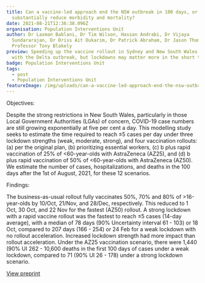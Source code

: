 ```yaml
---
title: Can a vaccine-led approach end the NSW outbreak in 100 days, or at least
  substantially reduce morbidity and mortality?
date: 2021-08-21T12:36:38.096Z
organisation: Population Interventions Unit
author: Dr Laxman Bablani, Dr Tim Wilson, Hassan Andrabi, Dr Vijaya
  Sundararajan, Dr Driss Ait Oukarim, Dr Patrick Abraham, Dr Jason Thompson,
  Professor Tony Blakely
preview: Speeding up the vaccine rollout in Sydney and New South Wales helps
  with the Delta outbreak, but lockdowns may matter more in the short term
badge: Population Interventions Unit
tags:
  - post
  - Population Interventions Unit
featureImage: /img/uploads/can-a-vaccine-led-approach-end-the-nsw-outbreak-in-100-days-or-at-least-substantially-reduce-morbidity-and-mortality.jpeg
---
```

Objectives: 

Despite the strong restrictions in New South Wales, particularly in those Local Government Authorities (LGAs) of concern, COVID-19 case numbers are still growing exponentially at five per cent a day.
This modelling study seeks to estimate the time required to reach ≤5 cases per day under three lockdown strengths (weak, moderate, strong), and four vaccination rollouts: (a) per the original plan, (b) prioritizing essential workers, (c) b plus rapid vaccination of 25% of <60-year-olds with AstraZeneca (AZ25), and (d) b plus rapid vaccination of 50% of <60-year-olds with AstraZeneca (AZ50). We estimate the number of cases, hospitalizations, and deaths in the 100 days after the 1st of August, 2021, for these 12 scenarios.

Findings: 

The business-as-usual rollout fully vaccinates 50%, 70% and 80% of >16-year-olds by 10/Oct, 21/Nov,
and 28/Dec, respectively. This reduced to 1 Oct, 30 Oct, and 22 Nov for the fastest (AZ50) rollout.
A strong lockdown with a rapid vaccine rollout was the fastest to reach ≤5 cases (14-day average), with a
median of 78 days (90% Uncertainty interval 61 - 103) or 18 Oct, compared to 207 days (166 - 254) or
24 Feb for a weak lockdown with no rollout acceleration. Increased lockdown strength had more impact
than rollout acceleration.
Under the AZ25 vaccination scenario, there were 1,440 (90% UI 262 - 10,600 deaths in the first 100 days
of cases under a weak lockdown, compared to 71 (90% UI 26 - 178) under a strong lockdown scenario. 

<a href="https://www.medrxiv.org/content/10.1101/2021.08.18.21262252v1" target="_blank">
View preprint
</a>